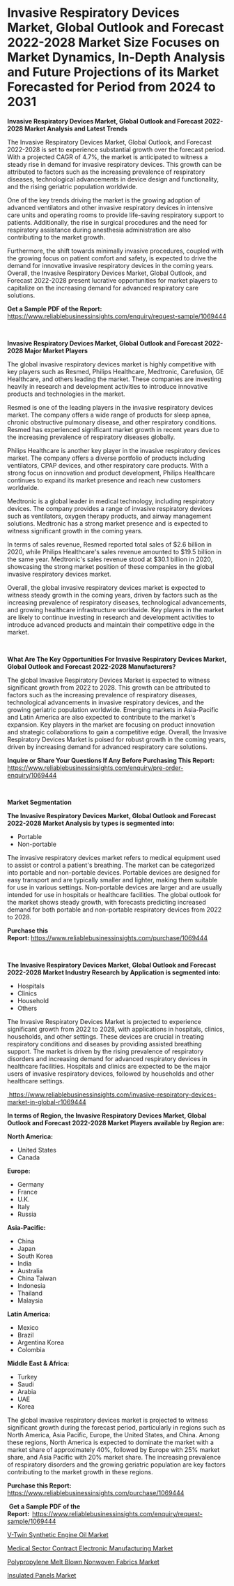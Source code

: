<p><h1>Invasive Respiratory Devices Market, Global Outlook and Forecast 2022-2028 Market Size Focuses on Market Dynamics, In-Depth Analysis and Future Projections of its Market Forecasted for Period from 2024 to 2031</h1></p><p><strong>Invasive Respiratory Devices Market, Global Outlook and Forecast 2022-2028 Market Analysis and Latest Trends</strong></p>
<p><p>The Invasive Respiratory Devices Market, Global Outlook, and Forecast 2022-2028 is set to experience substantial growth over the forecast period. With a projected CAGR of 4.7%, the market is anticipated to witness a steady rise in demand for invasive respiratory devices. This growth can be attributed to factors such as the increasing prevalence of respiratory diseases, technological advancements in device design and functionality, and the rising geriatric population worldwide.</p><p>One of the key trends driving the market is the growing adoption of advanced ventilators and other invasive respiratory devices in intensive care units and operating rooms to provide life-saving respiratory support to patients. Additionally, the rise in surgical procedures and the need for respiratory assistance during anesthesia administration are also contributing to the market growth.</p><p>Furthermore, the shift towards minimally invasive procedures, coupled with the growing focus on patient comfort and safety, is expected to drive the demand for innovative invasive respiratory devices in the coming years. Overall, the Invasive Respiratory Devices Market, Global Outlook, and Forecast 2022-2028 present lucrative opportunities for market players to capitalize on the increasing demand for advanced respiratory care solutions.</p></p>
<p><strong>Get a Sample PDF of the Report:&nbsp;</strong> <a href="https://www.reliablebusinessinsights.com/enquiry/request-sample/1069444">https://www.reliablebusinessinsights.com/enquiry/request-sample/1069444</a></p>
<p>&nbsp;</p>
<p><strong>Invasive Respiratory Devices Market, Global Outlook and Forecast 2022-2028 Major Market Players</strong></p>
<p><p>The global invasive respiratory devices market is highly competitive with key players such as Resmed, Philips Healthcare, Medtronic, Carefusion, GE Healthcare, and others leading the market. These companies are investing heavily in research and development activities to introduce innovative products and technologies in the market.</p><p>Resmed is one of the leading players in the invasive respiratory devices market. The company offers a wide range of products for sleep apnea, chronic obstructive pulmonary disease, and other respiratory conditions. Resmed has experienced significant market growth in recent years due to the increasing prevalence of respiratory diseases globally.</p><p>Philips Healthcare is another key player in the invasive respiratory devices market. The company offers a diverse portfolio of products including ventilators, CPAP devices, and other respiratory care products. With a strong focus on innovation and product development, Philips Healthcare continues to expand its market presence and reach new customers worldwide.</p><p>Medtronic is a global leader in medical technology, including respiratory devices. The company provides a range of invasive respiratory devices such as ventilators, oxygen therapy products, and airway management solutions. Medtronic has a strong market presence and is expected to witness significant growth in the coming years.</p><p>In terms of sales revenue, Resmed reported total sales of $2.6 billion in 2020, while Philips Healthcare's sales revenue amounted to $19.5 billion in the same year. Medtronic's sales revenue stood at $30.1 billion in 2020, showcasing the strong market position of these companies in the global invasive respiratory devices market.</p><p>Overall, the global invasive respiratory devices market is expected to witness steady growth in the coming years, driven by factors such as the increasing prevalence of respiratory diseases, technological advancements, and growing healthcare infrastructure worldwide. Key players in the market are likely to continue investing in research and development activities to introduce advanced products and maintain their competitive edge in the market.</p></p>
<p>&nbsp;</p>
<p><strong>What Are The Key Opportunities For Invasive Respiratory Devices Market, Global Outlook and Forecast 2022-2028 Manufacturers?</strong></p>
<p><p>The global Invasive Respiratory Devices Market is expected to witness significant growth from 2022 to 2028. This growth can be attributed to factors such as the increasing prevalence of respiratory diseases, technological advancements in invasive respiratory devices, and the growing geriatric population worldwide. Emerging markets in Asia-Pacific and Latin America are also expected to contribute to the market's expansion. Key players in the market are focusing on product innovation and strategic collaborations to gain a competitive edge. Overall, the Invasive Respiratory Devices Market is poised for robust growth in the coming years, driven by increasing demand for advanced respiratory care solutions.</p></p>
<p><strong>Inquire or Share Your Questions If Any Before Purchasing This Report:</strong> <a href="https://www.reliablebusinessinsights.com/enquiry/pre-order-enquiry/1069444">https://www.reliablebusinessinsights.com/enquiry/pre-order-enquiry/1069444</a></p>
<p>&nbsp;</p>
<p><strong>Market Segmentation</strong></p>
<p><strong>The Invasive Respiratory Devices Market, Global Outlook and Forecast 2022-2028 Market Analysis by types is segmented into:</strong></p>
<p><ul><li>Portable</li><li>Non-portable</li></ul></p>
<p><p>The invasive respiratory devices market refers to medical equipment used to assist or control a patient's breathing. The market can be categorized into portable and non-portable devices. Portable devices are designed for easy transport and are typically smaller and lighter, making them suitable for use in various settings. Non-portable devices are larger and are usually intended for use in hospitals or healthcare facilities. The global outlook for the market shows steady growth, with forecasts predicting increased demand for both portable and non-portable respiratory devices from 2022 to 2028.</p></p>
<p><strong>Purchase this Report:&nbsp;</strong><a href="https://www.reliablebusinessinsights.com/purchase/1069444">https://www.reliablebusinessinsights.com/purchase/1069444</a></p>
<p>&nbsp;</p>
<p><strong>The Invasive Respiratory Devices Market, Global Outlook and Forecast 2022-2028 Market Industry Research by Application is segmented into:</strong></p>
<p><ul><li>Hospitals</li><li>Clinics</li><li>Household</li><li>Others</li></ul></p>
<p><p>The Invasive Respiratory Devices Market is projected to experience significant growth from 2022 to 2028, with applications in hospitals, clinics, households, and other settings. These devices are crucial in treating respiratory conditions and diseases by providing assisted breathing support. The market is driven by the rising prevalence of respiratory disorders and increasing demand for advanced respiratory devices in healthcare facilities. Hospitals and clinics are expected to be the major users of invasive respiratory devices, followed by households and other healthcare settings.</p></p>
<p><a href="https://www.reliablebusinessinsights.com/invasive-respiratory-devices-market-in-global-r1069444">&nbsp;https://www.reliablebusinessinsights.com/invasive-respiratory-devices-market-in-global-r1069444</a></p>
<p><strong>In terms of Region, the Invasive Respiratory Devices Market, Global Outlook and Forecast 2022-2028 Market Players available by Region are:</strong></p>
<p>
    <p> <strong> North America: </strong>
        <ul>
            <li>United States</li>
            <li>Canada</li>
        </ul>
        </p> 
    <p> <strong> Europe: </strong>
        <ul>
            <li>Germany</li>
            <li>France</li>
            <li>U.K.</li>
            <li>Italy</li>
            <li>Russia</li>
        </ul>
        </p> 
    <p> <strong> Asia-Pacific: </strong>
        <ul>
            <li>China</li>
            <li>Japan</li>
            <li>South Korea</li>
            <li>India</li>
            <li>Australia</li>
            <li>China Taiwan</li>
            <li>Indonesia</li>
            <li>Thailand</li>
            <li>Malaysia</li>
        </ul>
        </p> 
    <p> <strong> Latin America: </strong>
        <ul>
            <li>Mexico</li>
            <li>Brazil</li>
            <li>Argentina Korea</li>
            <li>Colombia</li>
        </ul>
        </p> 
    <p> <strong> Middle East & Africa: </strong>
        <ul>
            <li>Turkey</li>
            <li>Saudi</li>
            <li>Arabia</li>
            <li>UAE</li>
            <li>Korea</li>
        </ul>
    </p>
    </p>
<p><p>The global invasive respiratory devices market is projected to witness significant growth during the forecast period, particularly in regions such as North America, Asia Pacific, Europe, the United States, and China. Among these regions, North America is expected to dominate the market with a market share of approximately 40%, followed by Europe with 25% market share, and Asia Pacific with 20% market share. The increasing prevalence of respiratory disorders and the growing geriatric population are key factors contributing to the market growth in these regions.</p></p>
<p><strong>Purchase this Report: </strong><a href="https://www.reliablebusinessinsights.com/purchase/1069444">https://www.reliablebusinessinsights.com/purchase/1069444</a></p>
<p>&nbsp;<strong>Get a Sample PDF of the Report:&nbsp;&nbsp;</strong><a href="https://www.reliablebusinessinsights.com/enquiry/request-sample/1069444">https://www.reliablebusinessinsights.com/enquiry/request-sample/1069444</a></p>
<p><strong></strong></p>
<p><p><a href="https://medium.com/@sallyselcenk46/navigating-the-global-v-twin-synthetic-engine-oil-market-landscape-trends-forecasts-and-impact-f0db24803e25">V-Twin Synthetic Engine Oil Market</a></p><p><a href="https://medium.com/@neilrogers69/medical-sector-contract-electronic-manufacturing-market-size-share-trends-analysis-report-by-0f6b363e0c22">Medical Sector Contract Electronic Manufacturing Market</a></p><p><a href="https://github.com/JordyBecker/Market-Research-Report-List-1/blob/main/polypropylene-melt-blown-nonwoven-fabrics-market.md">Polypropylene Melt Blown Nonwoven Fabrics Market</a></p><p><a href="https://github.com/jadenRaynor/Market-Research-Report-List-1/blob/main/insulated-panels-market.md">Insulated Panels Market</a></p></p>